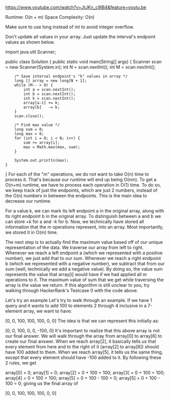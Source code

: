 https://www.youtube.com/watch?v=JtJKn_c9lB4&feature=youtu.be

Runtime: O(n + m)
Space Complexity: O(n)

Make sure to use long instead of int to avoid integer overflow.

Don't update all values in your array. Just update the interval's endpoint values as shown below.

import java.util.Scanner;

public class Solution {
    public static void main(String[] args) {
        Scanner scan = new Scanner(System.in);
        int N = scan.nextInt();
        int M = scan.nextInt();
        
        /* Save interval endpoint's "k" values in array */
        long [] array = new long[N + 1];
        while (M-- > 0) {
            int a = scan.nextInt();
            int b = scan.nextInt();
            int k = scan.nextInt();
            array[a-1] += k;
            array[b]   -= k;
        }
        scan.close();
        
        /* Find max value */
        long sum = 0;
        long max = 0;
        for (int i = 0; i < N; i++) {
            sum += array[i];
            max = Math.max(max, sum);
        }
        
        System.out.println(max);
    }
}
For each of the "m" operations, we do not want to take O(n) time to process it. That's because our runtime will end up being O(nm). To get a O(n+m) runtime, we have to process each operation in O(1) time. To do so, we keep track of just the endpoints, which are just 2 numbers, instead of the O(n) numbers in between the endpoints. This is the main idea to decrease our runtime.

For a value k, we can mark its left endpoint a in the original array, along with its right endpoint b in the original array. To distinguish between a and b we can store +k for a and -k for b. Now, we technically have stored all information that the m operations represent, into an array. Most importantly, we stored it in O(m) time.

The next step is to actually find the maximum value based off of our unique representation of the data. We traverse our array from left to right. Whenever we reach a left endpoint a (which we represented with a positive number), we just add that to our sum. Whenever we reach a right endpoint b (which we represented with a negative number), we subtract that from our sum (well, technically we add a negative value). By doing so, the value sum represents the value that array[i] would have if we had applied all m operations to it. The maximum value of sum that we get while traversing the array is the value we return. If this algorithm is still unclear to you, try walking through HackerRank's Testcase 0 with the code above.

Let's try an example
Let's try to walk through an example. If we have 1 query and it wants to add 100 to elements 2 through 4 inclusive in a 7-element array, we want to have:

[0, 0, 100, 100, 100, 0, 0]
The idea is that we can represent this initially as:

[0, 0, 100, 0, 0, -100, 0]
It's important to realize that this above array is not our final answer. We will walk through the array from array[0] to array[6] to create our final answer. When we reach array[2], it basically tells us that every element from here and to the right of it (array[2] to array[6]) should have 100 added to them. When we reach array[5], it tells us the same thing, except that every element should have -100 added to it. By following these 2 rules, we get

array[0] = 0;
array[1] = 0;
array[2] = 0 + 100 = 100;
array[3] = 0 + 100 = 100;
array[4] = 0 + 100 = 100;
array[5] = 0 + 100 - 100 = 0;
array[5] = 0 + 100 - 100 = 0;
giving us the final array of

[0, 0, 100, 100, 100, 0, 0]